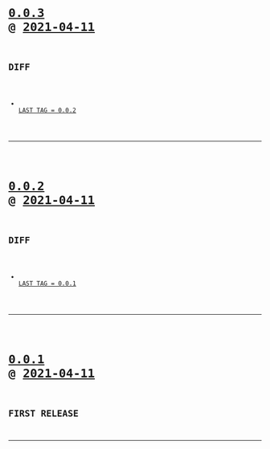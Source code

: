 <code>

# [0.0.3](https://github.com/cogsmith/homeassistant-nodejs/compare/0.0.3...main) @ [2021-04-11](https://github.com/cogsmith/homeassistant-nodejs/releases/tag/0.0.3) 

## DIFF
- [ LAST TAG = 0.0.2](https://github.com/cogsmith/homeassistant-nodejs/compare/0.0.2...0.0.3)

</code>

---
<code>

# [0.0.2](https://github.com/cogsmith/homeassistant-nodejs/compare/0.0.2...main) @ [2021-04-11](https://github.com/cogsmith/homeassistant-nodejs/releases/tag/0.0.2) 

## DIFF
- [ LAST TAG = 0.0.1](https://github.com/cogsmith/homeassistant-nodejs/compare/0.0.1...0.0.2)

</code>

---
<code>

# [0.0.1](https://github.com/cogsmith/homeassistant-nodejs/compare/0.0.1...main) @ [2021-04-11](https://github.com/cogsmith/homeassistant-nodejs/releases/tag/0.0.1) 

## FIRST RELEASE

</code>

---
